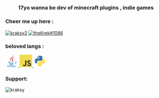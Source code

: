 <h3 align="center">17yo wanna be dev of minecraft plugins , indie games</h3>

<h3 align="left">Cheer me up here :</h3>
<p align="left">
<a href="https://twitter.com/kraksy2" target="blank"><img align="center" src="https://raw.githubusercontent.com/rahuldkjain/github-profile-readme-generator/master/src/images/icons/Social/twitter.svg" alt="kraksy2" height="30" width="40" /></a>
<a href="https://discord.gg/theKrek#1086" target="blank"><img align="center" src="https://raw.githubusercontent.com/rahuldkjain/github-profile-readme-generator/master/src/images/icons/Social/discord.svg" alt="theKrek#1086" height="30" width="40" /></a>
</p>

<h3 align="left">beloved langs :</h3>
<p align="left"> <a href="https://www.java.com" target="_blank" rel="noreferrer"> <img src="https://raw.githubusercontent.com/devicons/devicon/master/icons/java/java-original.svg" alt="java" width="40" height="40"/> </a> <a href="https://developer.mozilla.org/en-US/docs/Web/JavaScript" target="_blank" rel="noreferrer"> <img src="https://raw.githubusercontent.com/devicons/devicon/master/icons/javascript/javascript-original.svg" alt="javascript" width="40" height="40"/> </a> <a href="https://www.python.org" target="_blank" rel="noreferrer"> <img src="https://raw.githubusercontent.com/devicons/devicon/master/icons/python/python-original.svg" alt="python" width="40" height="40"/> </a> </p>

<h3 align="left">Support:</h3>
<p><a href="https://www.buymeacoffee.com/kraksy"> <img align="left" src="https://cdn.buymeacoffee.com/buttons/v2/default-yellow.png" height="50" width="210" alt="kraksy" /></a></p><br><br>




